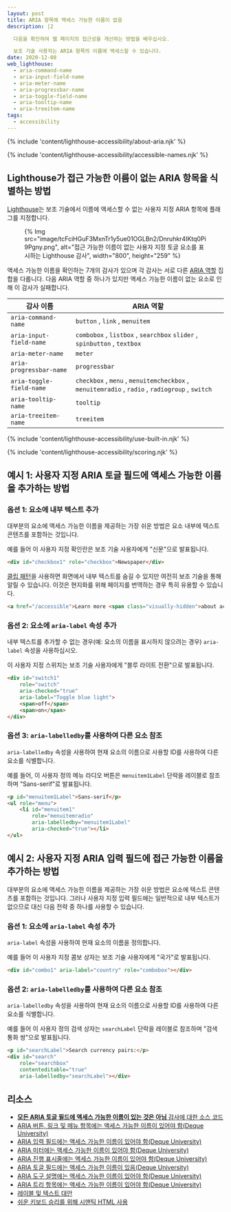 ```yaml
---
layout: post
title: ARIA 항목에 액세스 가능한 이름이 없음
description: |2

  다음을 확인하여 웹 페이지의 접근성을 개선하는 방법을 배우십시오.

  보조 기술 사용자는 ARIA 항목의 이름에 액세스할 수 있습니다.
date: 2020-12-08
web_lighthouse:
  - aria-command-name
  - aria-input-field-name
  - aria-meter-name
  - aria-progressbar-name
  - aria-toggle-field-name
  - aria-tooltip-name
  - aria-treeitem-name
tags:
  - accessibility
---
```


{% include 'content/lighthouse-accessibility/about-aria.njk' %}

{% include 'content/lighthouse-accessibility/accessible-names.njk' %}

## Lighthouse가 접근 가능한 이름이 없는 ARIA 항목을 식별하는 방법

[Lighthouse](https://developer.chrome.com/docs/lighthouse/overview/)는 보조 기술에서 이름에 액세스할 수 없는 사용자 지정 ARIA 항목에 플래그를 지정합니다.

<figure>{% Img src="image/tcFciHGuF3MxnTr1y5ue01OGLBn2/Dnruhkr4IKtq0Pi9Pgny.png", alt="접근 가능한 이름이 없는 사용자 지정 토글 요소를 표시하는 Lighthouse 감사", width="800", height="259" %}</figure>

액세스 가능한 이름을 확인하는 7개의 감사가 있으며 각 감사는 서로 다른 [ARIA 역할](https://www.w3.org/TR/wai-aria-practices-1.1/#aria_ex) 집합을 다룹니다. 다음 ARIA 역할 중 하나가 있지만 액세스 가능한 이름이 없는 요소로 인해 이 감사가 실패합니다.

감사 이름 | ARIA 역할
--- | ---
`aria-command-name` | `button` , `link` , `menuitem`
`aria-input-field-name` | `combobox` , `listbox` , `searchbox` `slider` , `spinbutton` , `textbox`
`aria-meter-name` | `meter`
`aria-progressbar-name` | `progressbar`
`aria-toggle-field-name` | `checkbox` , `menu` , `menuitemcheckbox` , `menuitemradio` , `radio` , `radiogroup` , `switch`
`aria-tooltip-name` | `tooltip`
`aria-treeitem-name` | `treeitem`

{% include 'content/lighthouse-accessibility/use-built-in.njk' %}

{% include 'content/lighthouse-accessibility/scoring.njk' %}

## 예시 1: 사용자 지정 ARIA 토글 필드에 액세스 가능한 이름을 추가하는 방법

### 옵션 1: 요소에 내부 텍스트 추가

대부분의 요소에 액세스 가능한 이름을 제공하는 가장 쉬운 방법은 요소 내부에 텍스트 콘텐츠를 포함하는 것입니다.

예를 들어 이 사용자 지정 확인란은 보조 기술 사용자에게 "신문"으로 발표됩니다.

```html
<div id="checkbox1" role="checkbox">Newspaper</div>
```

[클립 패턴](https://www.a11yproject.com/posts/2013-01-11-how-to-hide-content/)을 사용하면 화면에서 내부 텍스트를 숨길 수 있지만 여전히 보조 기술을 통해 알릴 수 있습니다. 이것은 현지화를 위해 페이지를 번역하는 경우 특히 유용할 수 있습니다.

```html
<a href="/accessible">Learn more <span class="visually-hidden">about accessibility on web.dev</span></a>
```

### 옵션 2: 요소에 `aria-label` 속성 추가

내부 텍스트를 추가할 수 없는 경우(예: 요소의 이름을 표시하지 않으려는 경우) `aria-label` 속성을 사용하십시오.

이 사용자 지정 스위치는 보조 기술 사용자에게 "블루 라이트 전환"으로 발표됩니다.

```html
<div id="switch1"
    role="switch"
    aria-checked="true"
    aria-label="Toggle blue light">
    <span>off</span>
    <span>on</span>
</div>
```

### 옵션 3: `aria-labelledby`를 사용하여 다른 요소 참조

`aria-labelledby` 속성을 사용하여 현재 요소의 이름으로 사용할 ID를 사용하여 다른 요소를 식별합니다.

예를 들어, 이 사용자 정의 메뉴 라디오 버튼은 `menuitem1Label` 단락을 레이블로 참조하며 "Sans-serif"로 발표됩니다.

```html
<p id="menuitem1Label">Sans-serif</p>
<ul role="menu">
    <li id="menuitem1"
        role="menuitemradio"
        aria-labelledby="menuitem1Label"
        aria-checked="true"></li>
</ul>
```

## 예시 2: 사용자 지정 ARIA 입력 필드에 접근 가능한 이름을 추가하는 방법

대부분의 요소에 액세스 가능한 이름을 제공하는 가장 쉬운 방법은 요소에 텍스트 콘텐츠를 포함하는 것입니다. 그러나 사용자 지정 입력 필드에는 일반적으로 내부 텍스트가 없으므로 대신 다음 전략 중 하나를 사용할 수 있습니다.

### 옵션 1: 요소에 `aria-label` 속성 추가

`aria-label` 속성을 사용하여 현재 요소의 이름을 정의합니다.

예를 들어 이 사용자 지정 콤보 상자는 보조 기술 사용자에게 "국가"로 발표됩니다.

```html
<div id="combo1" aria-label="country" role="combobox"></div>
```

### 옵션 2: `aria-labelledby`를 사용하여 다른 요소 참조

`aria-labelledby` 속성을 사용하여 현재 요소의 이름으로 사용할 ID를 사용하여 다른 요소를 식별합니다.

예를 들어 이 사용자 정의 검색 상자는 `searchLabel` 단락을 레이블로 참조하며 "검색 통화 쌍"으로 발표됩니다.

```html
<p id="searchLabel">Search currency pairs:</p>
<div id="search"
    role="searchbox"
    contenteditable="true"
    aria-labelledby="searchLabel"></div>
```

## 리소스

- [**모든 ARIA 토글 필드에 액세스 가능한 이름이 있는 것은 아님** 감사에 대한 소스 코드](https://github.com/GoogleChrome/lighthouse/blob/master/core/audits/accessibility/aria-toggle-field-name.js)
- [ARIA 버튼, 링크 및 메뉴 항목에는 액세스 가능한 이름이 있어야 함(Deque University)](https://dequeuniversity.com/rules/axe/4.1/aria-command-name)
- [ARIA 입력 필드에는 액세스 가능한 이름이 있어야 함(Deque University)](https://dequeuniversity.com/rules/axe/4.1/aria-input-field-name)
- [ARIA 미터에는 액세스 가능한 이름이 있어야 함(Deque University)](https://dequeuniversity.com/rules/axe/4.1/aria-meter-name)
- [ARIA 진행 표시줄에는 액세스 가능한 이름이 있어야 함(Deque University)](https://dequeuniversity.com/rules/axe/4.1/aria-progressbar-name)
- [ARIA 토글 필드에는 액세스 가능한 이름이 있음(Deque University)](https://dequeuniversity.com/rules/axe/4.1/aria-toggle-field-label)
- [ARIA 도구 설명에는 액세스 가능한 이름이 있어야 함(Deque University)](https://dequeuniversity.com/rules/axe/4.1/aria-tooltip-name)
- [ARIA 트리 항목에는 액세스 가능한 이름이 있어야 함(Deque University)](https://dequeuniversity.com/rules/axe/4.1/aria-treeitem-name)
- [레이블 및 텍스트 대안](/labels-and-text-alternatives)
- [쉬운 키보드 승리를 위해 시맨틱 HTML 사용](/use-semantic-html)

